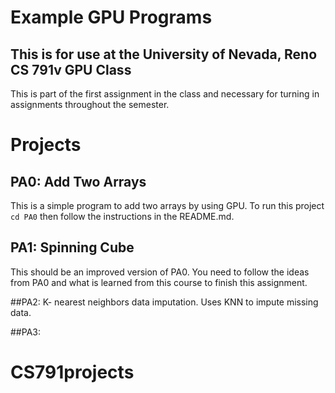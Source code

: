 # Example GPU Programs
## This is for use at the University of Nevada, Reno CS 791v GPU Class
This is part of the first assignment in the class and necessary for turning in assignments throughout the semester.

# Projects

## PA0: Add Two Arrays
This is a simple program to add two arrays by using GPU. To run this project ```cd PA0``` then follow the instructions in the README.md.

## PA1: Spinning Cube
This should be an improved version of PA0. You need to follow the ideas from PA0 and what is learned from this course to finish this assignment.

##PA2: 
K- nearest neighbors data imputation. Uses KNN to impute missing data.

##PA3:

# CS791projects
